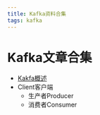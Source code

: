 ```yaml
---
title: Kafka资料合集
tags: kafka
---
```


# Kafka文章合集

* [Kakfa概述](./01-intro.md)
* Client客户端
  * 生产者Producer
  * 消费者Consumer